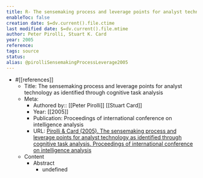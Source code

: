 ```yaml
---
title: R- The sensemaking process and leverage points for analyst technology
enableToc: false
creation date: $=dv.current().file.ctime
last modified date: $=dv.current().file.mtime
author: Peter Pirolli, Stuart K. Card
year: 2005
reference: 
tags: source
status: 
alias: @pirolliSensemakingProcessLeverage2005
---
```


-   #[[references]]
    -   Title: The sensemaking process and leverage points for analyst technology as identified through cognitive task analysis
    -   Meta:
        -   Authored by:: [[Peter Pirolli]] [[Stuart Card]]
        -   Year: [[2005]]
        -   Publication: Proceedings of international conference on intelligence analysis
        -   URL: [Pirolli & Card (2005). The sensemaking process and leverage points for analyst technology as identified through cognitive task analysis. Proceedings of international conference on intelligence analysis](undefined)
    -   Content
        -   Abstract
            -   undefined